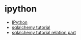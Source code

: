 # ipython
+ [IPython](http://nbviewer.ipython.org/github/somma/ipython_notebook/blob/master/IPython.ipynb)
+ [sqlalchemy tutorial](http://nbviewer.ipython.org/github/somma/ipython_notebook/blob/master/sqlalchemy_tutorial/sqlalchemy_tutorial.ipynb)
+ [sqlalchemy tutorial relation part](http://nbviewer.ipython.org/github/somma/ipython_notebook/blob/master/sqlalchemy_tutorial/sqlalchemy_tutorial_relation.ipynb)
